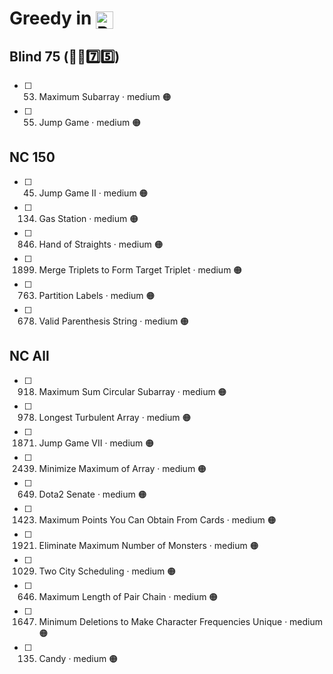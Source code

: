 # Greedy in <img src="https://upload.wikimedia.org/wikipedia/commons/thumb/c/c3/Python-logo-notext.svg/1869px-Python-logo-notext.svg.png" alt="Python Logo" style="height: 1em; width: auto; vertical-align: sub;">

## Blind 75 (🧑‍🦯7️⃣5️⃣)
- [ ] 53. Maximum Subarray · medium 🟠
- [ ] 55. Jump Game · medium 🟠

## NC 150
- [ ] 45. Jump Game II · medium 🟠
- [ ] 134. Gas Station · medium 🟠
- [ ] 846. Hand of Straights · medium 🟠
- [ ] 1899. Merge Triplets to Form Target Triplet · medium 🟠
- [ ] 763. Partition Labels · medium 🟠
- [ ] 678. Valid Parenthesis String · medium 🟠

## NC All
- [ ] 918. Maximum Sum Circular Subarray · medium 🟠
- [ ] 978. Longest Turbulent Array · medium 🟠
- [ ] 1871. Jump Game VII · medium 🟠
- [ ] 2439. Minimize Maximum of Array · medium 🟠
- [ ] 649. Dota2 Senate · medium 🟠
- [ ] 1423. Maximum Points You Can Obtain From Cards · medium 🟠
- [ ] 1921. Eliminate Maximum Number of Monsters · medium 🟠
- [ ] 1029. Two City Scheduling · medium 🟠
- [ ] 646. Maximum Length of Pair Chain · medium 🟠
- [ ] 1647. Minimum Deletions to Make Character Frequencies Unique · medium 🟠
- [ ] 135. Candy · medium 🟠